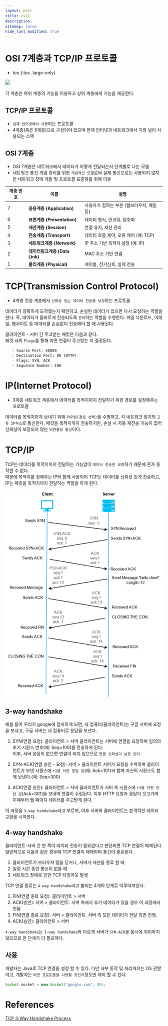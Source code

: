 ```yaml
---
layout: post
title: cs22
description:
sitemap: false
hide_last_modified: true
---
```

# OSI 7계층과 TCP/IP 프로토콜

* toc
{:toc .large-only}

![](https://velog.velcdn.com/images/moonblue/post/0ca8f354-9b9f-41fc-80cd-ec5730cd9e2d/image.png)

각 계층은 하위 계층의 기능을 이용하고 상위 계층에게 기능을 제공한다.

## TCP/IP 프로토콜

- `실제 인터넷에서 사용`되는 프로토콜
- 4계층(혹은 5계층)으로 구성되어 있으며 현재 인터넷과 네트워크에서 가장 널리 사용되는 스택

## OSI 7계층

- OSI 7계층은 네트워크에서 데이터가 어떻게 전달되는지 단계별로 나눈 모델
- 네트워크 통신 개념 정리를 위한 `개념적인 모델`로써 실제 통신으로는 사용되지 않지만 네트워크 장비 개발 및 프로토콜 표준화를 위해 이용  

| 계층 번호 | 이름                      | 설명                        |
| ----- | ----------------------- | ------------------------- |
| 7     | **응용계층 (Application)**  | 사용자가 접하는 부분 (웹브라우저, 메일 등) |
| 6     | **표현계층 (Presentation)** | 데이터 형식, 인코딩, 암호화          |
| 5     | **세션계층 (Session)**      | 연결 유지, 세션 관리              |
| 4     | **전송계층 (Transport)**    | 데이터 흐름 제어, 오류 제어 (예: TCP) |
| 3     | **네트워크계층 (Network)**    | IP 주소 기반 목적지 설정 (예: IP)   |
| 2     | **데이터링크계층 (Data Link)** | MAC 주소 기반 연결              |
| 1     | **물리계층 (Physical)**     | 케이블, 전기신호, 실제 전송          |


# TCP(Transmission Control Protocol)

- 4계층 전송 계층에서 `신뢰성 있는 데이터 전송을 보장`하는 프로토콜

데이터가 정확하게 도착했는지 확인하고, 손실된 데이터가 있으면 다시 요청하는 역할을 한다. 즉, 데이터가 올바르게 전송되도록 `관리`하는 역할을 수행한다.
파일 다운로드, 이메일, 웹사이트 등 데이터를 손실없이 전송해야 할 때 사용된다.  

클라이언트 - 서버 간 주고받는 패킷은 다음과 같다.  
패킷 내의 `Flags`를 통해 어떤 연결이 주고받는 지 결정된다.  

```
   - Source Port: 50000
   - Destination Port: 80 (HTTP)
   - Flags: SYN, ACK
   - Sequence Number: 100
```

# IP(Internet Protocol)

- 3계층 네트워크 계층에서 데이터를 목적지까지 전달하기 위한 경로를 설정해주는 프로토콜

데이터를 목적지까지 보내기 위해 `라우팅(경로 선택)`을 수행하고, 각 네트워크 장치의 `고유 IP주소`로 통신한다.   패킷을 목적지까지 전송하지만, 손실 시 자동 재전송 기능이 없어 신뢰성이 보장되지 않는 `비연결형 통신`이다.

# TCP/IP

TCP는 데이터를 목적지까지 전달하는 기능없이 `데이터 전송만 보장`하기 때문에 혼자 동작할 수 없다.  
때문에 목적지를 정해주는 IP와 함께 사용되어 TCP는 데이터를 신뢰성 있게 전송하고, IP는 패킷을 목적지까지 전달하는 역할을 하게 된다.

![alt text](1_7VWQK2DJI-Ouyf-NW2IVvA.webp)

## 3-way handshake

예를 들어 우리가 google에 접속하게 되면, 내 컴퓨터(클라이언트)는 구글 서버에 요청을 보내고, 구글 서버는 내 컴퓨터로 응답을 보낸다.

1. SYN(연결 요청): 클라이언트 > 서버
클라이언트는 서버에 연결을 요청하며 임의의 초기 시퀀스 번호(예: Seq=100)를 전송하게 된다.  
이후, 서버 응답이 없으면 연결이 되지 않으므로 `연결 신뢰성이 보장 된다.`

2. SYN-ACK(연결 승인 - 요청): 서버 > 클라이언트
서버가 요청을 수락하며 클라이언트가 보낸 시퀀스에 `+1을 더한 응답 값`(예: Ack=101)과 함께 자신의 시퀀스도 함께 보낸다.(예: Seq=300)

3. ACK(연결 승인): 클라이언트 > 서버
클라이언트가 서버 측 시퀀스에 `+1을 더한 응답 값`(Ack=301)을 보내며 연결이 수립된다. 이후 HTTP 요청과 응답이 오고가며 이때부터 웹 페이지 데이터를 주고받게 된다.

이 과정을 `3-way handshake`라고 부르며, 이후 서버와 클라이언트는 본격적인 데이터 교환을 시작한다.

## 4-way handshake

클라이언트-서버 간 한 쪽이 데이터 전송이 필요없다고 판단되면 TCP 연결이 해제된다. 일반적으로 다음과 같은 경우에 TCP 연결이 해제되며 통신이 종료된다.

1. 클라이언트가 브라우저 탭을 닫거나, 서버가 세션을 종료 할 때
2. 일정 시간 동안 통신이 없을 때
3. 네트워크 장애로 인한 TCP 타임아웃 발생

TCP 연결 종료는 `4-way handshake`라고 불리는 4개의 단계로 이루어져있다.

1. FIN(연결 종료 요청): 클라이언트 > 서버
2. ACK(승인): 서버 > 클라이언트. 서버 측에서 추가 데이터가 있을 경우 이 과정에서 전달
3. FIN(연결 종료 요청): 서버 > 클라이언트. 서버 측 모든 데이터가 전달 되면 진행.
4. ACK(승인): 클라이언트 > 서버

`4-way handshake`는 `3-way handshake`와 다르게 서버가 `SYN-ACK`을 동시에 처리하지 않으므로 한 단계가 더 필요하다.

## 사용

개발자는 Java로 TCP 연결을 설정 할 수 있다. 다만 내부 동작 및 처리까지는 OS 관할이고, 개발자는 `어떤 프로토콜을 사용할 것인지`정도만 제어 할 수 있다.

```java
Socket socket = new Socket("google.com", 80);
```

# References
[TCP 3-Way Handshake Process](https://medium.com/@kusal95/tcp-3-way-handshake-process-1fd9a056a2f4)